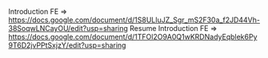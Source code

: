 Introduction FE => https://docs.google.com/document/d/1S8ULIuJZ_Sgr_mS2F30a_f2JD44Vh-38SoqwLNCayOU/edit?usp=sharing
Resume Introduction FE => https://docs.google.com/document/d/1TFOl2O9A0Q1wKRDNadyEqblek6Py9T6D2jvPPtSxjzY/edit?usp=sharing 
